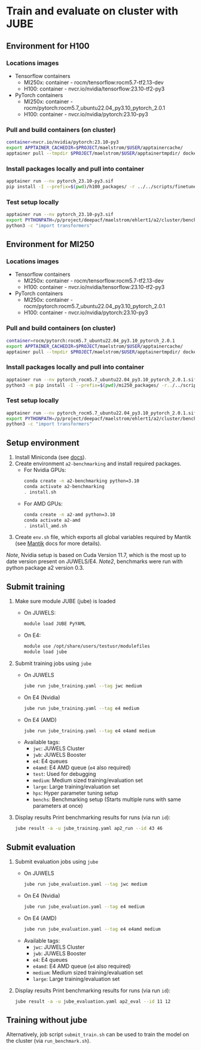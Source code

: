 # Train and evaluate on cluster with JUBE


## Environment for H100
### Locations images
- Tensorflow containers
    - MI250x: container - rocm/tensorflow:rocm5.7-tf2.13-dev
    - H100: container - nvcr.io/nvidia/tensorflow:23.10-tf2-py3
- PyTorch containers
    - MI250x: container - rocm/pytorch:rocm5.7_ubuntu22.04_py3.10_pytorch_2.0.1
    - H100: container - nvcr.io/nvidia/pytorch:23.10-py3
### Pull and build containers (on cluster)
```bash
container=nvcr.io/nvidia/pytorch:23.10-py3
export APPTAINER_CACHEDIR=$PROJECT/maelstrom/$USER/apptainercache/
apptainer pull --tmpdir $PROJECT/maelstrom/$USER/apptainertmpdir/ docker://${container}
```
### Install packages locally and pull into container
```bash
apptainer run --nv pytorch_23.10-py3.sif
pip install -I --prefix=$(pwd)/h100_packages/ -r ../../scripts/finetune_deberta/mlflow_projects/deberta_rain_classifier/requirements.txt
```
### Test setup locally 
```bash
apptainer run --nv pytorch_23.10-py3.sif
export PYTHONPATH=/p/project/deepacf/maelstrom/ehlert1/a2/cluster/benchmarks3.7/h100_packages/local/lib/python3.10/dist-packages:$PYTHONPATH
python3 -c "import transformers"
```

## Environment for MI250
### Locations images
- Tensorflow containers
    - MI250x: container - rocm/tensorflow:rocm5.7-tf2.13-dev
    - H100: container - nvcr.io/nvidia/tensorflow:23.10-tf2-py3
- PyTorch containers
    - MI250x: container - rocm/pytorch:rocm5.7_ubuntu22.04_py3.10_pytorch_2.0.1
    - H100: container - nvcr.io/nvidia/pytorch:23.10-py3
### Pull and build containers (on cluster)
```bash
container=rocm/pytorch:rocm5.7_ubuntu22.04_py3.10_pytorch_2.0.1
export APPTAINER_CACHEDIR=$PROJECT/maelstrom/$USER/apptainercache/
apptainer pull --tmpdir $PROJECT/maelstrom/$USER/apptainertmpdir/ docker://${container}
```
### Install packages locally and pull into container
```bash
apptainer run --nv pytorch_rocm5.7_ubuntu22.04_py3.10_pytorch_2.0.1.sif
python3 -m pip install -I --prefix=$(pwd)/mi250_packages/ -r../../scripts/finetune_deberta/mlflow_projects/deberta_rain_classifier/requirements_rocm.txt
```
### Test setup locally 
```bash
apptainer run --nv pytorch_rocm5.7_ubuntu22.04_py3.10_pytorch_2.0.1.sif
export PYTHONPATH=/p/project/deepacf/maelstrom/ehlert1/a2/cluster/benchmarks3.7/mi250_packages/local/lib/python3.10/dist-packages:$PYTHONPATH
python3 -c "import transformers"
```


## Setup environment
1. Install Miniconda (see [docs](https://docs.conda.io/projects/conda/en/latest/user-guide/install/linux.html)).
2. Create environment `a2-benchmarking` and install required packages.
    * For Nvidia GPUs:
        ```bash
        conda create -n a2-benchmarking python=3.10
        conda activate a2-benchmarking
        . install.sh
        ```
    * For AMD GPUs:
        ```bash
        conda create -n a2-amd python=3.10
        conda activate a2-amd
        . install_amd.sh
        ```
3. Create `env.sh` file, which exports all global variables required by Mantik (see [Mantik](https://cloud.mantik.ai/) docs for more details).

*Note*, Nvidia setup is based on Cuda Version 11.7, which is the most up to date version present on JUWELS/E4.
*Note2*, benchmarks were run with python package a2 version 0.3.

## Submit training
1. Make sure module JUBE (jube) is loaded

    * On JUWELS:
        ```bash
        module load JUBE PyYAML
        ```
    * On E4:
        ```bash
        module use /opt/share/users/testusr/modulefiles
        module load jube
        ```
2. Submit training jobs using `jube`
    * On JUWELS
        ```bash
        jube run jube_training.yaml --tag jwc medium
        ```
    * On E4 (Nvidia)
        ```bash
        jube run jube_training.yaml --tag e4 medium
        ```
    * On E4 (AMD)
        ```bash
        jube run jube_training.yaml --tag e4 e4amd medium
        ```
    * Available tags:
        * `jwc`: JUWELS Cluster
        * `jwb`: JUWELS Booster
        * `e4`: E4 queues
        * `e4amd`: E4 AMD queue (`e4` also required)
        * `test`: Used for debugging
        * `medium`: Medium sized training/evaluation set
        * `large`: Large training/evaluation set
        * `hps`: Hyper parameter tuning setup
        * `benchs`: Benchmarking setup (Starts multiple runs with same parameters at once)

3. Display results
    Print benchmarking results for runs (via run `id`):
    ```bash
    jube result -a -u jube_training.yaml ap2_run --id 43 46
    ```
## Submit evaluation
1. Submit evaluation jobs using `jube`
    * On JUWELS
        ```bash
        jube run jube_evaluation.yaml --tag jwc medium
        ```
    * On E4 (Nvidia)
        ```bash
        jube run jube_evaluation.yaml --tag e4 medium
        ```
    * On E4 (AMD)
        ```bash
        jube run jube_evaluation.yaml --tag e4 e4amd medium
        ```
    * Available tags:
        * `jwc`: JUWELS Cluster
        * `jwb`: JUWELS Booster
        * `e4`: E4 queues
        * `e4amd`: E4 AMD queue (`e4` also required)
        * `medium`: Medium sized training/evaluation set
        * `large`: Large training/evaluation set

2. Display results
    Print benchmarking results for runs (via run `id`):
    ```bash
    jube result -a -u jube_evaluation.yaml ap2_eval --id 11 12
    ```

## Training without jube
Alternatively, job script `submit_train.sh` can be used to train the model on the cluster (via `run_benchmark.sh`).